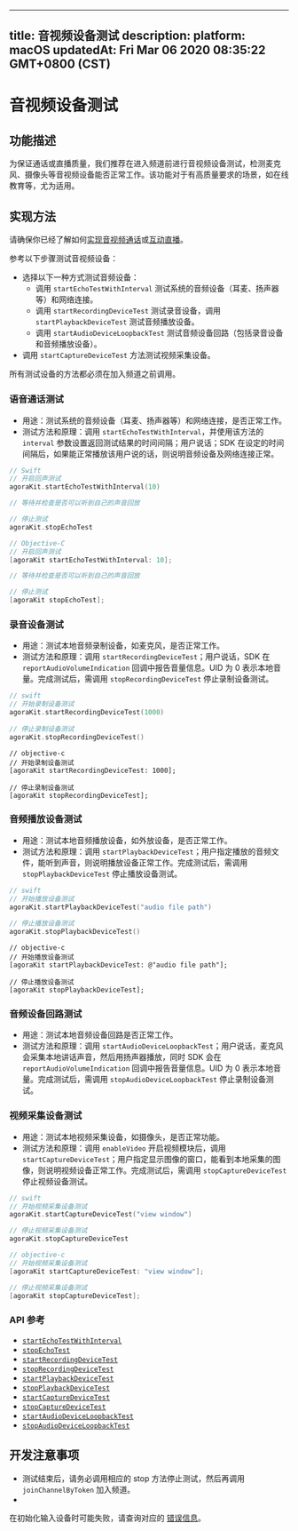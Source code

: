 
---
title: 音视频设备测试
description: 
platform: macOS
updatedAt: Fri Mar 06 2020 08:35:22 GMT+0800 (CST)
---
# 音视频设备测试
## 功能描述

为保证通话或直播质量，我们推荐在进入频道前进行音视频设备测试，检测麦克风、摄像头等音视频设备能否正常工作。该功能对于有高质量要求的场景，如在线教育等，尤为适用。

## 实现方法

请确保你已经了解如何[实现音视频通话](../../cn/Interactive%20Broadcast/start_call_mac.md)或[互动直播](../../cn/Interactive%20Broadcast/start_live_mac.md)。

参考以下步骤测试音视频设备：

- 选择以下一种方式测试音频设备：
	- 调用 `startEchoTestWithInterval` 测试系统的音频设备（耳麦、扬声器等）和网络连接。
	- 调用 `startRecordingDeviceTest` 测试录音设备，调用 `startPlaybackDeviceTest` 测试音频播放设备。
	- 调用 `startAudioDeviceLoopbackTest` 测试音频设备回路（包括录音设备和音频播放设备）。
- 调用 `startCaptureDeviceTest` 方法测试视频采集设备。

<div class="alert note">所有测试设备的方法都必须在加入频道之前调用。</div>

### 语音通话测试

- 用途：测试系统的音频设备（耳麦、扬声器等）和网络连接，是否正常工作。
- 测试方法和原理：调用 `startEchoTestWithInterval`，并使用该方法的 `interval` 参数设置返回测试结果的时间间隔；用户说话；SDK 在设定的时间间隔后，如果能正常播放该用户说的话，则说明音频设备及网络连接正常。

```swift
// Swift
// 开启回声测试
agoraKit.startEchoTestWithInterval(10)

// 等待并检查是否可以听到自己的声音回放

// 停止测试
agoraKit.stopEchoTest
```

```objective-c
// Objective-C
// 开启回声测试
[agoraKit startEchoTestWithInterval: 10];

// 等待并检查是否可以听到自己的声音回放

// 停止测试
[agoraKit stopEchoTest];
```

### 录音设备测试

- 用途：测试本地音频录制设备，如麦克风，是否正常工作。
- 测试方法和原理：调用 `startRecordingDeviceTest`；用户说话，SDK 在 `reportAudioVolumeIndication` 回调中报告音量信息。UID 为 0 表示本地音量。完成测试后，需调用 `stopRecordingDeviceTest` 停止录制设备测试。

```swift	
// swift
// 开始录制设备测试
agoraKit.startRecordingDeviceTest(1000)
	
// 停止录制设备测试
agoraKit.stopRecordingDeviceTest()
```

```oc
// objective-c
// 开始录制设备测试
[agoraKit startRecordingDeviceTest: 1000];

// 停止录制设备测试
[agoraKit stopRecordingDeviceTest];
```


### 音频播放设备测试

- 用途：测试本地音频播放设备，如外放设备，是否正常工作。
- 测试方法和原理：调用 `startPlaybackDeviceTest`；用户指定播放的音频文件，能听到声音，则说明播放设备正常工作。完成测试后，需调用 `stopPlaybackDeviceTest` 停止播放设备测试。

```swift
// swift
// 开始播放设备测试
agoraKit.startPlaybackDeviceTest("audio file path")
	
// 停止播放设备测试
agoraKit.stopPlaybackDeviceTest()
```

```oc
// objective-c
// 开始播放设备测试
[agoraKit startPlaybackDeviceTest: @"audio file path"];

// 停止播放设备测试
[agoraKit stopPlaybackDeviceTest];
```

### 音频设备回路测试

- 用途：测试本地音频设备回路是否正常工作。
- 测试方法和原理：调用 `startAudioDeviceLoopbackTest`；用户说话，麦克风会采集本地讲话声音，然后用扬声器播放，同时 SDK 会在 `reportAudioVolumeIndication` 回调中报告音量信息。UID 为 0 表示本地音量。完成测试后，需调用 `stopAudioDeviceLoopbackTest` 停止录制设备测试。

### 视频采集设备测试

- 用途：测试本地视频采集设备，如摄像头，是否正常功能。
- 测试方法和原理：调用 `enableVideo` 开启视频模块后，调用 `startCaptureDeviceTest`；用户指定显示图像的窗口，能看到本地采集的图像，则说明视频设备正常工作。完成测试后，需调用 `stopCaptureDeviceTest` 停止视频设备测试。

```swift
// swift
// 开始视频采集设备测试
agoraKit.startCaptureDeviceTest("view window")

// 停止视频采集设备测试
agoraKit.stopCaptureDeviceTest
```

```objective-c
// objective-c
// 开始视频采集设备测试
[agoraKit startCaptureDeviceTest: "view window"];

// 停止视频采集设备测试
[agoraKit stopCaptureDeviceTest];
```


### API 参考

* [`startEchoTestWithInterval`](https://docs.agora.io/cn/Interactive%20Broadcast/API%20Reference/oc/Classes/AgoraRtcEngineKit.html#//api/name/startEchoTestWithInterval:successBlock:)
* [`stopEchoTest`](https://docs.agora.io/cn/Interactive%20Broadcast/API%20Reference/oc/Classes/AgoraRtcEngineKit.html#//api/name/stopEchoTest)
* [`startRecordingDeviceTest`](https://docs.agora.io/cn/Interactive%20Broadcast/API%20Reference/oc/Classes/AgoraRtcEngineKit.html#//api/name/startRecordingDeviceTest:)
* [`stopRecordingDeviceTest`](https://docs.agora.io/cn/Interactive%20Broadcast/API%20Reference/oc/Classes/AgoraRtcEngineKit.html#//api/name/stopRecordingDeviceTest.)
* [`startPlaybackDeviceTest`](https://docs.agora.io/cn/Interactive%20Broadcast/API%20Reference/oc/Classes/AgoraRtcEngineKit.html#//api/name/startPlaybackDeviceTest:)
* [`stopPlaybackDeviceTest`](https://docs.agora.io/cn/Interactive%20Broadcast/API%20Reference/oc/Classes/AgoraRtcEngineKit.html#//api/name/stopPlaybackDeviceTest)
* [`startCaptureDeviceTest`](https://docs.agora.io/cn/Interactive%20Broadcast/API%20Reference/oc/Classes/AgoraRtcEngineKit.html#//api/name/startCaptureDeviceTest:)
* [`stopCaptureDeviceTest`](https://docs.agora.io/cn/Interactive%20Broadcast/API%20Reference/oc/Classes/AgoraRtcEngineKit.html#//api/name/stopCaptureDeviceTest)
* [`startAudioDeviceLoopbackTest`](https://docs.agora.io/cn/Interactive%20Broadcast/API%20Reference/oc/Classes/AgoraRtcEngineKit.html#//api/name/startAudioDeviceLoopbackTest:)
* [`stopAudioDeviceLoopbackTest`](https://docs.agora.io/cn/Interactive%20Broadcast/API%20Reference/oc/Classes/AgoraRtcEngineKit.html#//api/name/stopAudioDeviceLoopbackTest)

## 开发注意事项

- 测试结束后，请务必调用相应的 stop 方法停止测试，然后再调用 `joinChannelByToken` 加入频道。
- 
在初始化输入设备时可能失败，请查询对应的 [错误信息](https://docs.agora.io/cn/Interactive%20Broadcast/API%20Reference/oc/Constants/AgoraErrorCode.html)。
